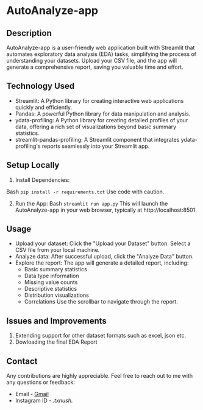 # AutoAnalyze-app

## Description

AutoAnalyze-app is a user-friendly web application built with Streamlit that automates exploratory data analysis (EDA) tasks, simplifying the process of understanding your datasets. Upload your CSV file, and the app will generate a comprehensive report, saving you valuable time and effort.

## Technology Used

- Streamlit: A Python library for creating interactive web applications quickly and efficiently.
- Pandas: A powerful Python library for data manipulation and analysis.
- ydata-profiling: A Python library for creating detailed profiles of your data, offering a rich set of visualizations beyond basic summary statistics.
- streamlit-pandas-profiling: A Streamlit component that integrates ydata-profiling's reports seamlessly into your Streamlit app. 

## Setup Locally

1. Install Dependencies:

Bash
<code>pip install -r requirements.txt</code>
Use code with caution.

2. Run the App:
Bash
<code>streamlit run app.py</code>
This will launch the AutoAnalyze-app in your web browser, typically at http://localhost:8501.

## Usage

- Upload your dataset: Click the "Upload your Dataset" button. Select a CSV file from your local machine.
- Analyze data: After successful upload, click the "Analyze Data" button.
- Explore the report: The app will generate a detailed report, including:
    - Basic summary statistics
    - Data type information 
    - Missing value counts
    - Descriptive statistics
    - Distribution visualizations 
    - Correlations
Use the scrollbar to navigate through the report.

## Issues and Improvements
1. Extending support for other dataset formats such as excel, json etc.
2. Dowloading the final EDA Report

## Contact
Any contributions are highly appreciable.
Feel free to reach out to me with any questions or feedback: 
- Email - [Gmail](tanushtm.work@gmail.com)
- Instagram ID -  _._txnush_._
